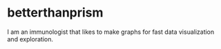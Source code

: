 # betterthanprism
I am an immunologist that likes to make graphs for fast data visualization and exploration. 

